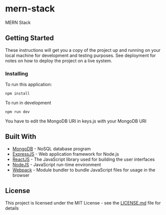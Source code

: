 # mern-stack

MERN Stack

## Getting Started

These instructions will get you a copy of the project up and running on your local machine for development and testing purposes. See deployment for notes on how to deploy the project on a live system.

### Installing

To run this application:

```
npm install
```

To run in development
```
npm run dev
```
You have to edit the MongoDB URI in keys.js with your MongoDB URI

## Built With

* [MongoDB](https://www.mongodb.com/) - NoSQL database program
* [ExpressJS](https://expressjs.com/) - Web application framework for Node.js
* [ReactJS](https://reactjs.org/) - The JavaScript library used for building the user interfaces
* [NodeJS](https://nodejs.org/en/) - JavaScript run-time environment
* [Webpack](https://webpack.js.org/) - Module bundler to bundle JavaScript files for usage in the browser

## License

This project is licensed under the MIT License - see the [LICENSE.md](LICENSE.md) file for details
